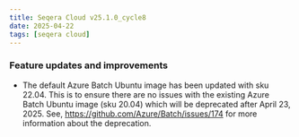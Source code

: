 ```yaml
---
title: Seqera Cloud v25.1.0_cycle8
date: 2025-04-22
tags: [seqera cloud]
---
```


### Feature updates and improvements

- The default Azure Batch Ubuntu image has been updated with sku 22.04. This is to ensure there are no issues with the existing Azure Batch Ubuntu image (sku 20.04) which will be deprecated after April 23, 2025. See, https://github.com/Azure/Batch/issues/174 for more information about the deprecation.
